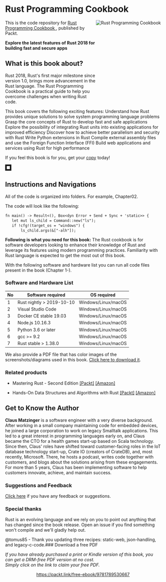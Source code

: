 


# Rust Programming Cookbook 

<a href="https://www.packtpub.com/programming/rust-programming-cookbook?utm_source=github&utm_medium=repository&utm_campaign=9781789530667"><img src="https://www.packtpub.com/media/catalog/product/cache/e4d64343b1bc593f1c5348fe05efa4a6/9/7/9781789530667-original.jpeg" alt="Rust Programming Cookbook " height="256px" align="right"></a>

This is the code repository for [Rust Programming Cookbook ](https://www.packtpub.com/programming/rust-programming-cookbook?utm_source=github&utm_medium=repository&utm_campaign=9781789530667), published by Packt.

**Explore the latest features of Rust 2018 for building fast and secure apps**

## What is this book about?
Rust 2018, Rust's first major milestone since version 1.0, brings more advancement in the Rust language. The Rust Programming Cookbook is a practical guide to help you overcome challenges when writing Rust code.


This book covers the following exciting features:
Understand how Rust provides unique solutions to solve system programming language problems 
Grasp the core concepts of Rust to develop fast and safe applications 
Explore the possibility of integrating Rust units into existing applications for improved efficiency 
Discover how to achieve better parallelism and security with Rust 
Write Python extensions in Rust 
Compile external assembly files and use the Foreign Function Interface (FFI) 
Build web applications and services using Rust for high performance 

If you feel this book is for you, get your [copy](https://www.amazon.com/dp/1789530660) today!

<a href="https://www.packtpub.com/?utm_source=github&utm_medium=banner&utm_campaign=GitHubBanner"><img src="https://raw.githubusercontent.com/PacktPublishing/GitHub/master/GitHub.png" 
alt="https://www.packtpub.com/" border="5" /></a>

## Instructions and Navigations
All of the code is organized into folders. For example, Chapter02.

The code will look like the following:
```
fn main() -> Result<(), Box<dyn Error + Send + Sync + 'static>> {
   let mut ls_child = Command::new("ls");
   if !cfg!(target_os = "windows") {
       ls_child.args(&["-alh"]);
```

**Following is what you need for this book:**
The Rust cookbook is for software developers looking to enhance their knowledge of Rust and leverage its features using modern programming practices. Familiarity with Rust language is expected to get the most out of this book.


With the following software and hardware list you can run all code files present in the book (Chapter 1-).
### Software and Hardware List
| No | Software required | OS required |
| -------- | ------------------------------------ | ----------------------------------- |
| 1 | Rust nightly > 2019-10-10 | Windows/Linux/macOS |
| 2 | Visual Studio Code | Windows/Linux/macOS |
| 3 | Docker CE stable 19.03 | Windows/Linux/macOS |
| 4 | Node.js 10.16.3 | Windows/Linux/macOS |
| 5 | Python 3.6 or later | Windows/Linux/macOS |
| 6 | gcc >= 9.2 | Windows/Linux/macOS |
| 7 | Rust stable > 1.38.0 | Windows/Linux/macOS |

We also provide a PDF file that has color images of the screenshots/diagrams used in this book. [Click here to download it](https://static.packt-cdn.com/downloads/9781789530667_ColorImages.pdf).

### Related products
* Mastering Rust - Second Edition  [[Packt]](https://www.packtpub.com/application-development/mastering-rust-second-edition?utm_source=github&utm_medium=repository&utm_campaign=9781789346572) [[Amazon]](https://www.amazon.com/dp/B07GVNJ77X)

* Hands-On Data Structures and Algorithms with Rust  [[Packt]](https://www.packtpub.com/application-development/hands-data-structures-and-algorithms-rust?utm_source=github&utm_medium=repository&utm_campaign=9781788995528) [[Amazon]](https://www.amazon.com/dp/178899552X)

## Get to Know the Author
**Claus Matzinger**
is a software engineer with a very diverse background. After working in a small company maintaining code for embedded devices, he joined a large corporation to work on legacy Smalltalk applications. This led to a great interest in programming languages early on, and Claus became the CTO for a health games start-up based on Scala technology. Since then, Claus' roles have shifted toward customer-facing roles in the IoT database technology start-up, Crate IO (creators of CrateDB), and, most recently, Microsoft. There, he hosts a podcast, writes code together with customers, and blogs about the solutions arising from these engagements. For more than 5 years, Claus has been implementing software to help customers innovate, achieve, and maintain success.

### Suggestions and Feedback
[Click here](https://docs.google.com/forms/d/e/1FAIpQLSdy7dATC6QmEL81FIUuymZ0Wy9vH1jHkvpY57OiMeKGqib_Ow/viewform) if you have any feedback or suggestions.


### Special thanks 

Rust is an evolving language and we rely on you to point out anything that has changed since the book release. Open an issue if you find something won't compile and we'll gladly help out.

@tomus85 - Thank you updating three recipes: static-web, json-handling, and legacy-c-code.### Download a free PDF

 <i>If you have already purchased a print or Kindle version of this book, you can get a DRM-free PDF version at no cost.<br>Simply click on the link to claim your free PDF.</i>
<p align="center"> <a href="https://packt.link/free-ebook/9781789530667">https://packt.link/free-ebook/9781789530667 </a> </p>